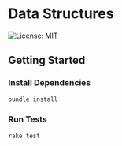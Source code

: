 # Data Structures

[![License: MIT](https://img.shields.io/badge/License-MIT-blue.svg)](https://opensource.org/licenses/MIT)

## Getting Started

### Install Dependencies

``` bash
bundle install
```

### Run Tests

``` bash
rake test
```
